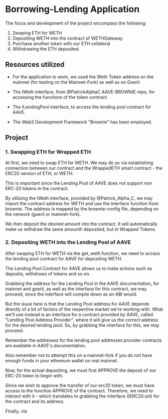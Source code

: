 # Borrowing-Lending Application
The focus and development of the project encompass the following:


1. Swaping ETH for WETH 
2. Depositing WETH into the contract of WETHGateway.
3. Purchase another token with our ETH collateral
4. Withdrawing the ETH deposited.

## Resources utilized

- For the application to work, we used the Weth Token address on the mainnet (for testing on the Mainnet-Fork) as well as on Goerli.


- The IWeth interface, from @PatrickAlphaC AAVE-BROWNIE repo, for accessing the functions of the token contract.

- The ILendingPool interface, to access the lending pool contract for AAVE.

- The Web3 Development Framework "Brownie" has been employed.



## Project

### 1. Swapping ETH for Wrapped ETH

At first, we need to swap ETH for WETH. We may do so via establishing connection between our contract and the WrappedETH smart contract - the ERC20 version of ETH, or WETH.

This is important since the Lending Pool of AAVE does not support non ERC-20 tokens in the contract.

By utilizing the IWeth interface, provided by @Patrick_Alpha_C, we may import the contract address for WETH and use the interface function from brownie. The address is mapped by the brownie-config file, depending on the network (goerli or mainnet-fork).

We then deposit the desired amount into the contract. It will automatically make us withdraw the same amounth deposited, but in Wrapped Tokens.

### 2. Depositing WETH into the Lending Pool of AAVE

After swaping ETH for WETH via the get_weth function, we need to access the lending pool contract for AAVE for depositing WETH.

The Lending Pool Contract for AAVE allows us to make actions such as deposits, withdraws of tokens and so on.

Grabbing the address for the Lending Pool in the AAVE documentation, for mainnet and goerli, as well as the interface for 
this contract, we may proceed, since the interface will compile down as an ABI would.

But the issue here is that the Lending Pool address for AAVE depends directly of a lot of factors of the respective market we're working with. What we'll use instead is an interface for a contract provided by AAVE, called "Lending Pool Address Provider", where it will give us the correct address for the desired lending pool. So, by grabbing the interface for this, we may proceed.

Remember the addresses for the lending pool addresses provider contracts are available in AAVE's documentation.

Also remember not to attempt this on a mainnet-fork if you do not have enough funds in your ethereum wallet on real mainnet.

Now, for the actual depositing, we must first APPROVE the deposit of our ERC-20 token to begin with.

Since we wish to approve the transfer of our erc20 token, we must have access to the function APPROVE of the contract.
Therefore, we need to interact with it - which translates to grabbing the interface (IERC20.sol) for the contract and its address.

Finally, via 





